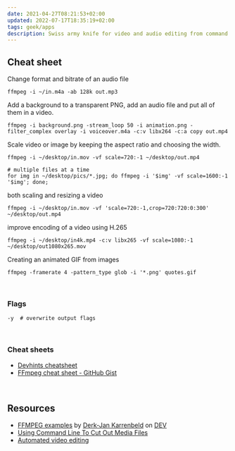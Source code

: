 ```yaml
---
date: 2021-04-27T08:21:53+02:00
updated: 2022-07-17T18:35:19+02:00
tags: geek/apps
description: Swiss army knife for video and audio editing from command line
---
```

## Cheat sheet

Change format and bitrate of an audio file
```shellsession
ffmpeg -i ~/in.m4a -ab 128k out.mp3
```

Add a background to a transparent PNG, add an audio file and put all of them in a video.
```shellsession
ffmpeg -i background.png -stream_loop 50 -i animation.png -filter_complex overlay -i voiceover.m4a -c:v libx264 -c:a copy out.mp4
```

Scale video or image by keeping the aspect ratio and choosing the width.
```shellsession
ffmpeg -i ~/desktop/in.mov -vf scale=720:-1 ~/desktop/out.mp4

# multiple files at a time
for img in ~/desktop/pics/*.jpg; do ffmpeg -i '$img' -vf scale=1600:-1 '$img'; done;
```

both scaling and resizing a video
```shellsession
ffmpeg -i ~/desktop/in.mov -vf 'scale=720:-1,crop=720:720:0:300' ~/desktop/out.mp4
```

improve encoding of a video using H.265
```shellsession
ffmpeg -i ~/desktop/in4k.mp4 -c:v libx265 -vf scale=1080:-1 ~/desktop/out1080x265.mov
```

Creating an animated GIF from images
```shellsession
ffmpeg -framerate 4 -pattern_type glob -i '*.png' quotes.gif
```

<br>

### Flags

```shellsession
-y	# overwrite output flags
```

<br>

### Cheat sheets

- [Devhints cheatsheet](https://devhints.io/ffmpeg 'FFMPEG - Devhints')
- [FFmpeg cheat sheet - GitHub Gist](https://gist.github.com/steven2358/ba153c642fe2bb1e47485962df07c730 'FFmpeg cheat sheet - GitHub Gist')

<br>

## Resources

- [FFMPEG examples](https://dev.to/sleeplessbyte/ffmpeg-examples-51l7) by [Derk-Jan Karrenbeld](https://derk-jan.com/ 'Derk-Jan Karrenbeld') on [DEV]
- [Using Command Line To Cut Out Media Files](https://dev.to/nabbisen/ffmpeg-using-command-line-to-cut-out-video-files-1o3a 'ffmpeg: Using Command Line To Cut Out Media Files')
- [Automated video editing](https://dev.to/dak425/cut-up-video-and-audio-with-just-ffmpeg-4l4m 'Cut up video and audio with just ffmpeg!')

[DEV]: https://dev.to 'DEV'